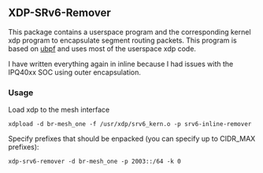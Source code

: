 ## XDP-SRv6-Remover

This package contains a userspace program and the corresponding kernel xdp program to encapsulate segment routing packets. This program is based on [ubpf](https://github.com/blogic/ubpf) and uses most of the userspace xdp code.

I have written everything again in inline because I had issues with the IPQ40xx SOC using outer encapsulation.

### Usage

Load xdp to the mesh interface

    xdpload -d br-mesh_one -f /usr/xdp/srv6_kern.o -p srv6-inline-remover

Specify prefixes that should be enpacked (you can specify up to CIDR_MAX prefixes):

    xdp-srv6-remover -d br-mesh_one -p 2003::/64 -k 0